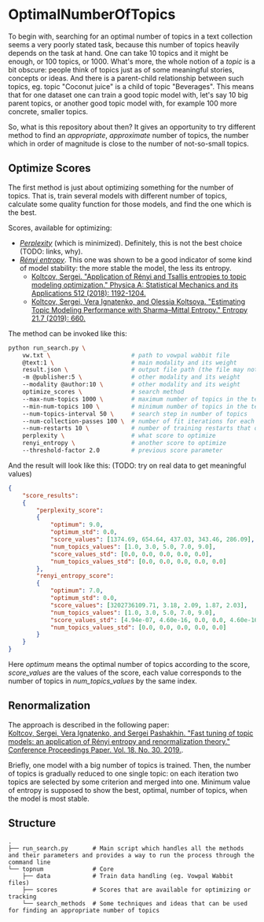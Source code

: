 # OptimalNumberOfTopics

To begin with, searching for an optimal number of topics in a text collection seems a very poorly stated task, because this number of topics heavily depends on the task at hand.
One can take 10 topics and it might be enough, or 100 topics, or 1000.
What's more, the whole notion of a *topic* is a bit obscure: people think of topics just as of some meaningful stories, concepts or ideas.
And there is a parent-child relationship between such topics, eg. topic "Coconut juice" is a child of topic "Beverages".
This means that for one dataset one can train a good topic model with, let's say 10 big parent topics, or another good topic model with, for example 100 more concrete, smaller topics.

So, what is this repository about then?
It gives an opportunity to try different method to find an *appropriate*, *approximate* number of topics, the number which in order of magnitude is close to the number of not-so-small topics.


## Optimize Scores

The first method is just about optimizing something for the number of topics.
That is, train several models with different number of topics, calculate some quality function for those models, and find the one which is the best.

Scores, available for optimizing:
* [*Perplexity*](https://en.wikipedia.org/wiki/Perplexity) (which is minimized).
Definitely, this is not the best choice (TODO: links, why).
* [*Rényi entropy*](https://en.wikipedia.org/wiki/R%C3%A9nyi_entropy).
This one was shown to be a good indicator of some kind of model stability: the more stable the model, the less its entropy.
    * [Koltcov, Sergei. "Application of Rényi and Tsallis entropies to topic modeling optimization." Physica A: Statistical Mechanics and its Applications 512 (2018): 1192-1204.](https://www.sciencedirect.com/science/article/pii/S0378437118309907)
    * [Koltcov, Sergei, Vera Ignatenko, and Olessia Koltsova. "Estimating Topic Modeling Performance with Sharma–Mittal Entropy." Entropy 21.7 (2019): 660.](https://www.mdpi.com/1099-4300/21/7/660)

The method can be invoked like this:
```bash
python run_search.py \
    vw.txt \                       # path to vowpal wabbit file
    @text:1 \                      # main modality and its weight
    result.json \                  # output file path (the file may not exist)
    -m @publisher:5 \              # other modality and its weight
    --modality @author:10 \        # other modality and its weight
    optimize_scores \              # search method
    --max-num-topics 1000 \        # maximum number of topics in the text collection
    --min-num-topics 100 \         # minimum number of topics in the text collection
    --num-topics-interval 50 \     # search step in number of topics
    --num-collection-passes 100 \  # number of fit iterations for each model training
    --num-restarts 10 \            # number of training restarts that differ in seed
    perplexity \                   # what score to optimize
    renyi_entropy \                # another score to optimize
    --threshold-factor 2.0         # previous score parameter
```

And the result will look like this: (TODO: try on real data to get meaningful values)
```json
{
    "score_results":
    {
        "perplexity_score":
        {
            "optimum": 9.0,
            "optimum_std": 0.0,
            "score_values": [1374.69, 654.64, 437.03, 343.46, 286.09],
            "num_topics_values": [1.0, 3.0, 5.0, 7.0, 9.0],
            "score_values_std": [0.0, 0.0, 0.0, 0.0, 0.0],
            "num_topics_values_std": [0.0, 0.0, 0.0, 0.0, 0.0]
        },
        "renyi_entropy_score":
        {
            "optimum": 7.0,
            "optimum_std": 0.0,
            "score_values": [3202736109.71, 3.18, 2.09, 1.87, 2.03],
            "num_topics_values": [1.0, 3.0, 5.0, 7.0, 9.0],
            "score_values_std": [4.94e-07, 4.60e-16, 0.0, 0.0, 4.60e-16],
            "num_topics_values_std": [0.0, 0.0, 0.0, 0.0, 0.0]
        }
    }
}
```

Here *optimum* means the optimal number of topics according to the score, *score_values* are the values of the score, each value corresponds to the number of topics in *num_topics_values* by the same index.

## Renormalization

The approach is described in the following paper:  
[Koltcov, Sergei, Vera Ignatenko, and Sergei Pashakhin. "Fast tuning of topic models: an application of Rényi entropy and renormalization theory." Conference Proceedings Paper. Vol. 18. No. 30. 2019.](https://www.researchgate.net/profile/Sergei_Koltsov2/publication/337427975_5th_International_Electronic_Conference_on_Entropy_and_Its_Applications_Fast_tuning_of_topic_models_an_application_of_Renyi_entropy_and_renormalization_theory/links/5dd6d6bf458515dc2f41e248/5th-International-Electronic-Conference-on-Entropy-and-Its-Applications-Fast-tuning-of-topic-models-an-application-of-Renyi-entropy-and-renormalization-theory.pdf).

Briefly, one model with a big number of topics is trained.
Then, the number of topics is gradually reduced to one single topic: on each iteration two topics are selected by some criterion and merged into one.
Minimum value of entropy is supposed to show the best, optimal, number of topics, when the model is most stable.


## Structure

    .
    ├── run_search.py       # Main script which handles all the methods and their parameters and provides a way to run the process through the command line
    └── topnum              # Core
        ├── data            # Train data handling (eg. Vowpal Wabbit files)
        ├── scores          # Scores that are available for optimizing or tracking
        └── search_methods  # Some techniques and ideas that can be used for finding an appropriate number of topics
